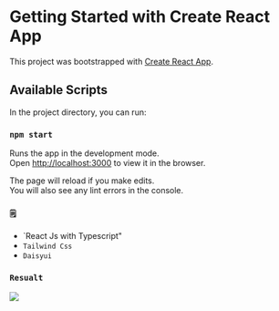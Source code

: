 # Getting Started with Create React App

This project was bootstrapped with [Create React App](https://github.com/facebook/create-react-app).

## Available Scripts

In the project directory, you can run:

### `npm start`

Runs the app in the development mode.\
Open [http://localhost:3000](http://localhost:3000) to view it in the browser.

The page will reload if you make edits.\
You will also see any lint errors in the console.

### `🗒️`
* `React Js with Typescript"
* `Tailwind Css`
* `Daisyui`

### `Resualt`
<img src="public/priview.png"/>
